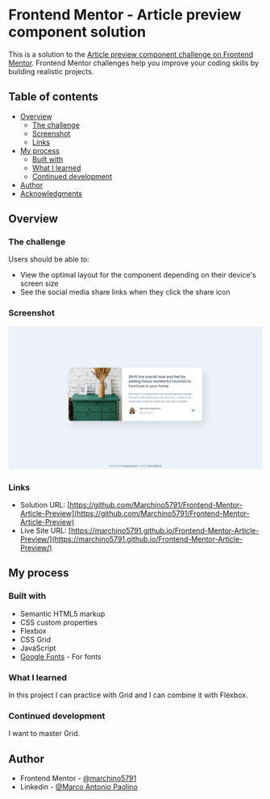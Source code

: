 # Frontend Mentor - Article preview component solution

This is a solution to the [Article preview component challenge on Frontend Mentor](https://www.frontendmentor.io/challenges/article-preview-component-dYBN_pYFT). Frontend Mentor challenges help you improve your coding skills by building realistic projects. 

## Table of contents

- [Overview](#overview)
  - [The challenge](#the-challenge)
  - [Screenshot](#screenshot)
  - [Links](#links)
- [My process](#my-process)
  - [Built with](#built-with)
  - [What I learned](#what-i-learned)
  - [Continued development](#continued-development)
- [Author](#author)
- [Acknowledgments](#acknowledgments)

## Overview

### The challenge

Users should be able to:

- View the optimal layout for the component depending on their device's screen size
- See the social media share links when they click the share icon

### Screenshot

![Article Preview screenshot](https://github.com/Marchino5791/Frontend-Mentor-Article-Preview/blob/main/Screenshot%20AP.png)

### Links

- Solution URL: [https://github.com/Marchino5791/Frontend-Mentor-Article-Preview](https://github.com/Marchino5791/Frontend-Mentor-Article-Preview)
- Live Site URL: [https://marchino5791.github.io/Frontend-Mentor-Article-Preview/](https://marchino5791.github.io/Frontend-Mentor-Article-Preview/)

## My process

### Built with

- Semantic HTML5 markup
- CSS custom properties
- Flexbox
- CSS Grid
- JavaScript
- [Google Fonts](https://styled-components.com/) - For fonts

### What I learned

In this project I can practice with Grid and I can combine it with Flexbox.

### Continued development

I want to master Grid.

## Author

- Frontend Mentor - [@marchino5791](https://www.frontendmentor.io/profile/marchino5791)
- Linkedin - [@Marco Antonio Paolino](https://www.linkedin.com/in/marco-paolino)
